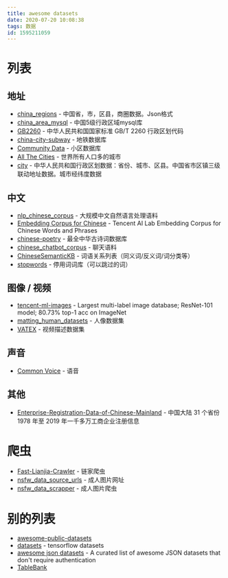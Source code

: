 ```yaml
---
title: awesome datasets
date: 2020-07-20 10:08:38
tags: 数据
id: 1595211059
---
```

# 列表
## 地址
- [china_regions](https://github.com/kzgame/china_regions) - 中国省，市，区县，商圈数据。Json格式
- [china_area_mysql](https://github.com/kakuilan/china_area_mysql) - 中国5级行政区域mysql库
- [GB2260](https://github.com/cn/GB2260) - 中华人民共和国国家标准 GB/T 2260 行政区划代码
- [china-city-subway](https://github.com/Seaony/china-city-subway) - 地铁数据库
- [Community Data](https://github.com/phpxiebin/Community-Data) - 小区数据库
- [All The Cities](https://github.com/zeke/all-the-cities) - 世界所有人口多的城市
- [city](https://github.com/pfinal/city) - 中华人民共和国行政区划数据：省份、城市、区县。中国省市区镇三级联动地址数据。城市经纬度数据

## 中文
- [nlp_chinese_corpus](https://github.com/brightmart/nlp_chinese_corpus) - 大规模中文自然语言处理语料
- [Embedding Corpus for Chinese](https://ai.tencent.com/ailab/nlp/embedding.html) - Tencent AI Lab Embedding Corpus for Chinese Words and Phrases
- [chinese-poetry](https://github.com/chinese-poetry/chinese-poetry) - 最全中华古诗词数据库
- [chinese_chatbot_corpus](https://github.com/codemayq/chinese_chatbot_corpus) - 聊天语料
- [ChineseSemanticKB](https://github.com/liuhuanyong/ChineseSemanticKB) - 词语关系列表（同义词/反义词/词分类等）
- [stopwords](https://github.com/goto456/stopwords) - 停用词词库（可以跳过的词）

## 图像 / 视频
- [tencent-ml-images](https://github.com/Tencent/tencent-ml-images) - Largest multi-label image database; ResNet-101 model; 80.73% top-1 acc on ImageNet
- [matting_human_datasets](https://github.com/aisegmentcn/matting_human_datasets) - 人像数据集
- [VATEX](http://vatex.org/main/index.html) - 视频描述数据集

## 声音
- [Common Voice](https://voice.mozilla.org/zh-CN/datasets) - 语音

## 其他
- [Enterprise-Registration-Data-of-Chinese-Mainland](https://github.com/imhuster/Enterprise-Registration-Data-of-Chinese-Mainland) - 中国大陆 31 个省份1978 年至 2019 年一千多万工商企业注册信息

# 爬虫
- [Fast-Lianjia-Crawler](https://github.com/CaoZ/Fast-LianJia-Crawler) - 链家爬虫
- [nsfw_data_source_urls](https://github.com/EBazarov/nsfw_data_source_urls) - 成人图片网址
- [nsfw_data_scrapper](https://github.com/alexkimxyz/nsfw_data_scrapper) - 成人图片爬虫


# 别的列表
- [awesome-public-datasets](https://github.com/awesomedata/awesome-public-datasets)
- [datasets](https://github.com/tensorflow/datasets) - tensorflow datasets
- [awesome json datasets](https://github.com/jdorfman/awesome-json-datasets) - A curated list of awesome JSON datasets that don't require authentication
- [TableBank](https://github.com/doc-analysis/TableBank)